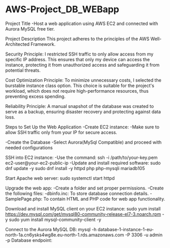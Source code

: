 # AWS-Project_DB_WEBapp
Project Title
-Host a web application using AWS EC2 and connected with Aurora MySQL free tier.

Project Description
This project adheres to the principles of the AWS Well-Architected Framework.

Security Principle: I restricted SSH traffic to only allow access from my specific IP address. This ensures that only my device can access the instance, protecting it from unauthorized access and safeguarding it from potential threats.

Cost Optimization Principle: To minimize unnecessary costs, I selected the burstable instance class option. This choice is suitable for the project's workload, which does not require high-performance resources, thus preventing excess spending.

Reliability Principle: A manual snapshot of the database was created to serve as a backup, ensuring disaster recovery and protecting against data loss.

Steps to Set Up the Web Application
-Create EC2 instance:
-Make sure to allow SSH traffic only from your IP for secure access.

-Create the Database
-Select Aurora(MySql Compatible) and proceed with needed configurations

SSH into EC2 instance:
-Use the command:
ssh -i /path/to/your-key.pem ec2-user@your-ec2-public-ip
-Update and install required software:
sudo dnf update -y
sudo dnf install -y httpd php php-mysqli mariadb105

Start Apache web server:
sudo systemctl start httpd

Upgrade the web app:
-Create a folder and set proper permissions.
-Create the following files:
-dbinfo.inc: To store database connection details.
-SamplePage.php: To contain HTML and PHP code for web app functionality.

Download and install MySQL client on your EC2 instance:
sudo yum install https://dev.mysql.com/get/mysql80-community-release-el7-3.noarch.rpm -y
sudo yum install mysql-community-client -y

Connect to the Aurora MySQL DB:
mysql -h database-1-instance-1-eu-north-1a.cn6ysks4wg8e.eu-north-1.rds.amazonaws.com -P 3306 -u admin -p
Database endpoint:


